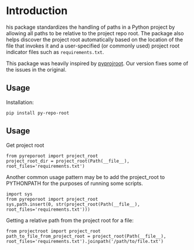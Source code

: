 # Introduction 

his package standardizes the handling of paths in a Python project by 
allowing all paths to be relative to the project repo root. 
The package also helps discover the project root automatically 
based on the location of the file that invokes it and a user-specified
 (or commonly used) project root indicator files such as `requirements.txt`. 
 
This package was heavily inspired by [pyprojroot](https://github.com/chendaniely/pyprojroot). 
Our version fixes some of the issues in the original. 

## Usage

Installation:
```
pip install py-repo-root
```

## Usage

Get project root
```
from pyreporoot import project_root
project_root_dir = project_root(Path(__file__), root_files='requirements.txt')
```

Another common usage pattern may be to add the project_root to PYTHONPATH for the purposes 
of running some scripts. 

```
import sys
from pyreporoot import project_root
sys,path.insert(0, str(project_root(Path(__file__), root_files='requirements.txt')))
```
Getting a relative path from the project root for a file:

```
from projectroot import project_root
path_to_file_from_project_root = project_root(Path(__file__), root_files='requirements.txt').joinpath('/path/to/file.txt')
```



